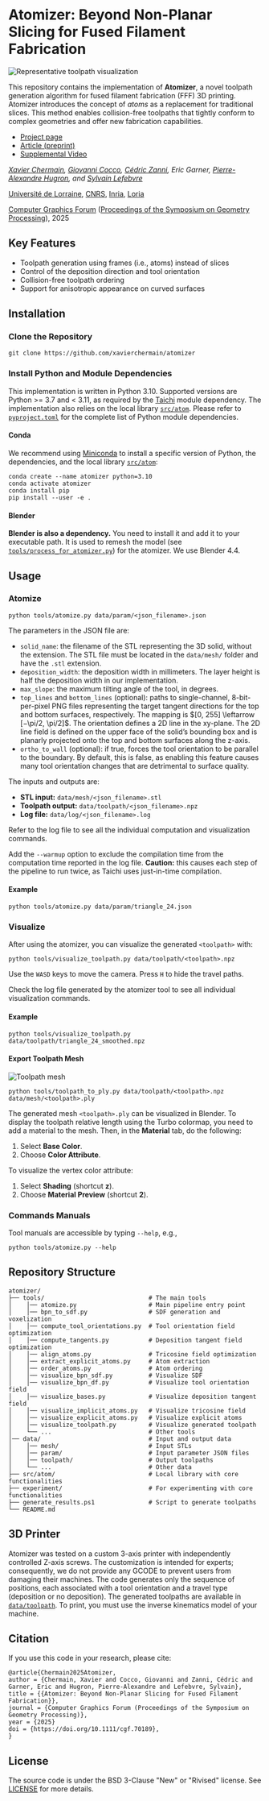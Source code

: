 # Atomizer: Beyond Non-Planar Slicing for Fused Filament Fabrication

![Representative toolpath visualization](data/image/doc/representative_image.png)

This repository contains the implementation of **Atomizer**, a novel toolpath generation algorithm for fused filament fabrication (FFF) 3D printing. Atomizer introduces the concept of *atoms* as a replacement for traditional slices. This method enables collision-free toolpaths that tightly conform to complex geometries and offer new fabrication capabilities.

- [Project page](https://xavierchermain.github.io/publications/atomizer)
- [Article (preprint)](https://drive.google.com/file/d/1P4MiYd7Qz1rJdqrq3-CEuzC4vQ2PIMeO/view?usp=sharing)
- [Supplemental Video](https://youtu.be/d9SBcfkywqA)

*[Xavier Chermain](https://xavierchermain.github.io), [Giovanni Cocco](https://github.com/iota97), [Cédric Zanni](https://members.loria.fr/CZanni/), Eric Garner, [Pierre-Alexandre Hugron](https://www.linkedin.com/in/pierre-alexandre-hugron-b7b22552), and [Sylvain Lefebvre](https://www.antexel.com/sylefeb/research)*

[Université de Lorraine](https://www.univ-lorraine.fr/en/univ-lorraine/), [CNRS](https://www.cnrs.fr/en), [Inria](https://www.inria.fr/en), [Loria](https://www.loria.fr/en/)

[Computer Graphics Forum](https://doi.org/10.1111/cgf.70189) ([Proceedings of the Symposium on Geometry Processing](https://sgp2025.my.canva.site/program-page-sgp)), 2025

## Key Features

* Toolpath generation using frames (i.e., atoms) instead of slices
* Control of the deposition direction and tool orientation
* Collision-free toolpath ordering
* Support for anisotropic appearance on curved surfaces

## Installation

### Clone the Repository

```
git clone https://github.com/xavierchermain/atomizer
```

### Install Python and Module Dependencies

This implementation is written in Python 3.10. Supported versions are Python >= 3.7 and < 3.11, as required by the [Taichi](https://www.taichi-lang.org/) module dependency. The implementation also relies on the local library [`src/atom`](src/atom). Please refer to [`pyproject.toml`](pyproject.toml) for the complete list of Python module dependencies.

#### Conda

We recommend using [Miniconda](https://www.anaconda.com/docs/getting-started/miniconda/install) to install a specific version of Python, the dependencies, and the local library [`src/atom`](src/atom):

```
conda create --name atomizer python=3.10
conda activate atomizer
conda install pip
pip install --user -e .
```

#### Blender

**Blender is also a dependency.** You need to install it and add it to your executable path. It is used to remesh the model (see [`tools/process_for_atomizer.py`](tools/process_for_atomizer.py)) for the atomizer. We use Blender 4.4.

## Usage

### Atomize

```
python tools/atomize.py data/param/<json_filename>.json
```


The parameters in the JSON file are:

* `solid_name`: the filename of the STL representing the 3D solid, without the extension. The STL file must be located in the `data/mesh/` folder and have the `.stl` extension.
* `deposition_width`: the deposition width in millimeters. The layer height is half the deposition width in our implementation.
* `max_slope`: the maximum tilting angle of the tool, in degrees.
* `top_lines` and `bottom_lines` (optional): paths to single-channel, 8-bit-per-pixel PNG files representing the target tangent directions for the top and bottom surfaces, respectively. The mapping is $\[0, 255] \leftarrow \[−\pi/2, \pi/2]\$. The orientation defines a 2D line in the xy-plane. The 2D line field is defined on the upper face of the solid’s bounding box and is planarly projected onto the top and bottom surfaces along the z-axis.
* `ortho_to_wall` (optional): if true, forces the tool orientation to be parallel to the boundary. By default, this is false, as enabling this feature causes many tool orientation changes that are detrimental to surface quality.

The inputs and outputs are:

* **STL input:** `data/mesh/<json_filename>.stl`
* **Toolpath output:** `data/toolpath/<json_filename>.npz`
* **Log file:** `data/log/<json_filename>.log`

Refer to the log file to see all the individual computation and visualization commands.

Add the `--warmup` option to exclude the compilation time from the computation time reported in the log file. **Caution:** this causes each step of the pipeline to run twice, as Taichi uses just-in-time compilation.

#### Example

```
python tools/atomize.py data/param/triangle_24.json
```

### Visualize

After using the atomizer, you can visualize the generated `<toolpath>` with:

```
python tools/visualize_toolpath.py data/toolpath/<toolpath>.npz
```
Use the `WASD` keys to move the camera. Press `H` to hide the travel paths.

Check the log file generated by the atomizer tool to see all individual visualization commands.

#### Example

```
python tools/visualize_toolpath.py data/toolpath/triangle_24_smoothed.npz
```

#### Export Toolpath Mesh

![Toolpath mesh](data/image/doc/toolpath_mesh.png)

```
python tools/toolpath_to_ply.py data/toolpath/<toolpath>.npz data/mesh/<toolpath>.ply
```

The generated mesh `<toolpath>.ply` can be visualized in Blender. To display the toolpath relative length using the Turbo colormap, you need to add a material to the mesh. Then, in the **Material** tab, do the following:

1. Select **Base Color**.
2. Choose **Color Attribute**.

To visualize the vertex color attribute:

1. Select **Shading** (shortcut **z**).
2. Choose **Material Preview** (shortcut **2**).

### Commands Manuals

Tool manuals are accessible by typing `--help`, e.g.,
```
python tools/atomize.py --help
```

## Repository Structure

```
atomizer/
├── tools/                             # The main tools
│    │── atomize.py                    # Main pipeline entry point
│    │── bpn_to_sdf.py                 # SDF generation and voxelization
│    │── compute_tool_orientations.py  # Tool orientation field optimization
│    │── compute_tangents.py           # Deposition tangent field optimization
│    │── align_atoms.py                # Tricosine field optimization
│    │── extract_explicit_atoms.py     # Atom extraction
│    │── order_atoms.py                # Atom ordering
│    │── visualize_bpn_sdf.py          # Visualize SDF
│    │── visualize_bpn_df.py           # Visualize tool orientation field
│    │── visualize_bases.py            # Visualize deposition tangent field
│    │── visualize_implicit_atoms.py   # Visualize tricosine field
│    │── visualize_explicit_atoms.py   # Visualize explicit atoms
│    │── visualize_toolpath.py         # Visualize generated toolpath
│    └── ...                           # Other tools
│── data/                              # Input and output data
│    │── mesh/                         # Input STLs
│    │── param/                        # Input parameter JSON files
│    │── toolpath/                     # Output toolpaths
│    └── ...                           # Other data
├── src/atom/                          # Local library with core functionalities
├── experiment/                        # For experimenting with core functionalities
├── generate_results.ps1               # Script to generate toolpaths
└── README.md
```

## 3D Printer

Atomizer was tested on a custom 3-axis printer with independently controlled Z-axis screws. The customization is intended for experts; consequently, we do not provide any GCODE to prevent users from damaging their machines. The code generates only the sequence of positions, each associated with a tool orientation and a travel type (deposition or no deposition). The generated toolpaths are available in [`data/toolpath`](data/toolpath). To print, you must use the inverse kinematics model of your machine.

## Citation

If you use this code in your research, please cite:

```
@article{Chermain2025Atomizer,
author = {Chermain, Xavier and Cocco, Giovanni and Zanni, Cédric and Garner, Eric and Hugron, Pierre-Alexandre and Lefebvre, Sylvain},
title = {{Atomizer: Beyond Non-Planar Slicing for Fused Filament Fabrication}},
journal = {Computer Graphics Forum (Proceedings of the Symposium on Geometry Processing)},
year = {2025}
doi = {https://doi.org/10.1111/cgf.70189},
}
```

## License

The source code is under the BSD 3-Clause "New" or "Rivised" license. See
[LICENSE](LICENSE) for more details.

